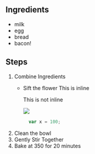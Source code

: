 ## Ingredients

+ milk
+ egg
+ bread
+ bacon!

## Steps

1. Combine Ingredients
    * Sift the flower
      This is inline

      This is not inline

      ![](http://unspals.it/500/500?image=900)
      ```js
        var x = 100;
      ```
2. Clean the bowl
3. Gently Stir Together
4. Bake at 350 for 20 minutes
